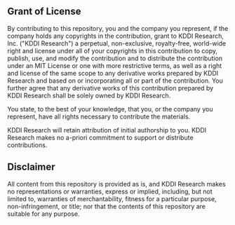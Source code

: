Grant of License
----------------

By contributing to this repository, you and the company you represent, if the
company holds any copyrights in the contribution, grant to KDDI Research, Inc.
("KDDI Research") a perpetual, non-exclusive, royalty-free, world-wide right and license
under all of your copyrights in this contribution to copy, publish, use, and
modify the contribution and to distribute the contribution under an MIT License
or one with more restrictive terms, as well as a right and license of the same
scope to any derivative works prepared by KDDI Research and based on or
incorporating all or part of the contribution. You further agree that any
derivative works of this contribution prepared by KDDI Research shall be solely
owned by KDDI Research.

You state, to the best of your knowledge, that you, or the company you
represent, have all rights necessary to contribute the materials.

KDDI Research will retain attribution of initial authorship to you. KDDI Research
makes no a-priori commitment to support or distribute contributions.

Disclaimer
----------

All content from this repository is provided as is, and KDDI Research makes no
representations or warranties, express or implied, including, but not limited
to, warranties of merchantability, fitness for a particular purpose,
non-infringement, or title; nor that the contents of this repository are
suitable for any purpose.
